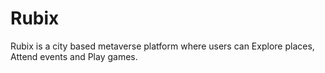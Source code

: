 # Rubix

Rubix is a city based metaverse platform where users can Explore places, Attend events and Play games.
